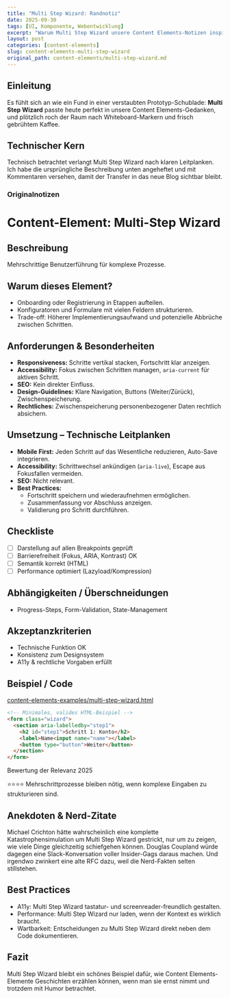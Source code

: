 ```yaml
---
title: "Multi Step Wizard: Randnotiz"
date: 2025-09-30
tags: [UI, Komponente, Webentwicklung]
excerpt: "Warum Multi Step Wizard unsere Content Elements-Notizen inspiriert."
layout: post
categories: [content-elements]
slug: content-elements-multi-step-wizard
original_path: content-elements/multi-step-wizard.md
---
```


## Einleitung
Es fühlt sich an wie ein Fund in einer verstaubten Prototyp-Schublade: **Multi Step Wizard** passte heute perfekt in unsere Content Elements-Gedanken, und plötzlich roch der Raum nach Whiteboard-Markern und frisch gebrühtem Kaffee.

## Technischer Kern
Technisch betrachtet verlangt Multi Step Wizard nach klaren Leitplanken. Ich habe die ursprüngliche Beschreibung unten angeheftet und mit Kommentaren versehen, damit der Transfer in das neue Blog sichtbar bleibt.

### Originalnotizen
# Content-Element: Multi-Step Wizard

## Beschreibung
Mehrschrittige Benutzerführung für komplexe Prozesse.

## Warum dieses Element?
- Onboarding oder Registrierung in Etappen aufteilen.
- Konfiguratoren und Formulare mit vielen Feldern strukturieren.
- Trade-off: Höherer Implementierungsaufwand und potenzielle Abbrüche zwischen Schritten.

## Anforderungen & Besonderheiten
- **Responsiveness:** Schritte vertikal stacken, Fortschritt klar anzeigen.
- **Accessibility:** Fokus zwischen Schritten managen, `aria-current` für aktiven Schritt.
- **SEO:** Kein direkter Einfluss.
- **Design-Guidelines:** Klare Navigation, Buttons (Weiter/Zürück), Zwischenspeicherung.
- **Rechtliches:** Zwischenspeicherung personenbezogener Daten rechtlich absichern.

## Umsetzung – Technische Leitplanken
- **Mobile First:** Jeden Schritt auf das Wesentliche reduzieren, Auto-Save integrieren.
- **Accessibility:** Schrittwechsel ankündigen (`aria-live`), Escape aus Fokusfallen vermeiden.
- **SEO:** Nicht relevant.
- **Best Practices:**
  - Fortschritt speichern und wiederaufnehmen ermöglichen.
  - Zusammenfassung vor Abschluss anzeigen.
  - Validierung pro Schritt durchführen.

## Checkliste
- [ ] Darstellung auf allen Breakpoints geprüft
- [ ] Barrierefreiheit (Fokus, ARIA, Kontrast) OK
- [ ] Semantik korrekt (HTML)
- [ ] Performance optimiert (Lazyload/Kompression)

## Abhängigkeiten / Überschneidungen
- Progress-Steps, Form-Validation, State-Management

## Akzeptanzkriterien
- Technische Funktion OK
- Konsistenz zum Designsystem
- A11y & rechtliche Vorgaben erfüllt

## Beispiel / Code
[content-elements-examples/multi-step-wizard.html](../content-elements-examples/multi-step-wizard.html)

```html
<!-- Minimales, valides HTML-Beispiel -->
<form class="wizard">
  <section aria-labelledby="step1">
    <h2 id="step1">Schritt 1: Konto</h2>
    <label>Name<input name="name"></label>
    <button type="button">Weiter</button>
  </section>
</form>
```

Bewertung der Relevanz 2025

⭐⭐⭐⭐ Mehrschrittprozesse bleiben nötig, wenn komplexe Eingaben zu strukturieren sind.

## Anekdoten & Nerd-Zitate
Michael Crichton hätte wahrscheinlich eine komplette Katastrophensimulation um Multi Step Wizard gestrickt, nur um zu zeigen, wie viele Dinge gleichzeitig schiefgehen können. Douglas Coupland würde dagegen eine Slack-Konversation voller Insider-Gags daraus machen. Und irgendwo zwinkert eine alte RFC dazu, weil die Nerd-Fakten selten stillstehen.

## Best Practices
- A11y: Multi Step Wizard tastatur- und screenreader-freundlich gestalten.
- Performance: Multi Step Wizard nur laden, wenn der Kontext es wirklich braucht.
- Wartbarkeit: Entscheidungen zu Multi Step Wizard direkt neben dem Code dokumentieren.

## Fazit
Multi Step Wizard bleibt ein schönes Beispiel dafür, wie Content Elements-Elemente Geschichten erzählen können, wenn man sie ernst nimmt und trotzdem mit Humor betrachtet.
